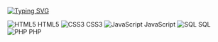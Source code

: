 [![Typing SVG](https://readme-typing-svg.demolab.com?font=Fira+Code&pause=1000&color=2600F7&background=FFFFFF00&width=435&lines=Hello+%F0%9F%91%8B%F0%9F%8F%BC%2C+I'm+ThomasDlv0)](https://git.io/typing-svg)

![HTML5](https://upload.wikimedia.org/wikipedia/commons/6/61/HTML5_logo_and_wordmark.svg) HTML5
![CSS3](https://upload.wikimedia.org/wikipedia/commons/6/62/CSS3_logo.svg) CSS3
![JavaScript](https://upload.wikimedia.org/wikipedia/commons/6/6a/JavaScript-logo.png) JavaScript
![SQL](https://upload.wikimedia.org/wikipedia/en/thumb/6/62/MySQL.svg/1200px-MySQL.svg.png) SQL
![PHP](https://upload.wikimedia.org/wikipedia/commons/2/27/PHP-logo.svg) PHP



<!--
**ThomasDlv0/ThomasDlv0** is a ✨ _special_ ✨ repository because its `README.md` (this file) appears on your GitHub profile.

Here are some ideas to get you started:

- 🔭 I’m currently working on ...
- 🌱 I’m currently learning ...
- 👯 I’m looking to collaborate on ...
- 🤔 I’m looking for help with ...
- 💬 Ask me about ...
- 📫 How to reach me: ...
- 😄 Pronouns: ...
- ⚡ Fun fact: ...
-->
